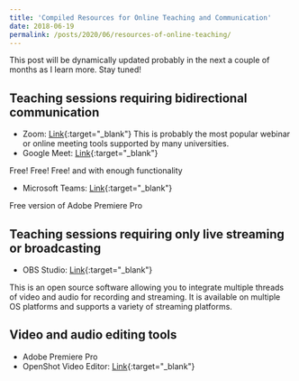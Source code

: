 ```yaml
---
title: 'Compiled Resources for Online Teaching and Communication'
date: 2018-06-19
permalink: /posts/2020/06/resources-of-online-teaching/
---
```


This post will be dynamically updated probably in the next a couple of months as I learn more. Stay tuned!

## Teaching sessions requiring bidirectional communication

* Zoom: [Link](https://zoom.us/){:target="_blank"}
This is probably the most popular webinar or online meeting tools supported by many universities.
* Google Meet: [Link](https://meet.google.com/){:target="_blank"}

Free! Free! Free! and with enough functionality

* Microsoft Teams: [Link](https://teamsdemo.office.com/){:target="_blank"}

Free version of Adobe Premiere Pro

## Teaching sessions requiring only live streaming or broadcasting

* OBS Studio: [Link](https://obsproject.com/){:target="_blank"}

This is an open source software allowing you to integrate multiple threads of video and audio for recording and streaming. It is available on multiple OS platforms and supports a variety of streaming platforms.

## Video and audio editing tools

* Adobe Premiere Pro
* OpenShot Video Editor: [Link](https://www.openshot.org/){:target="_blank"}
